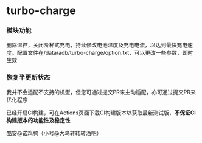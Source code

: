 # turbo-charge

### 模块功能
删除温控，关闭阶梯式充电，持续修改电池温度及充电电流，以达到最快充电速度。配置文件在/data/adb/turbo-charge/option.txt，可以更改一些参数，即时生效

### 恢复半更新状态
我并不会适配不支持的机型，但您可通过提交PR来主动适配，亦可通过提交PR来优化程序

已经开启CI构建，可在Actions页面下载CI构建版本以获取最新测试版，**不保证CI构建版本的功能性及稳定性**

酷安@诺鸡鸭（小号@大鸟转转转酒吧）

